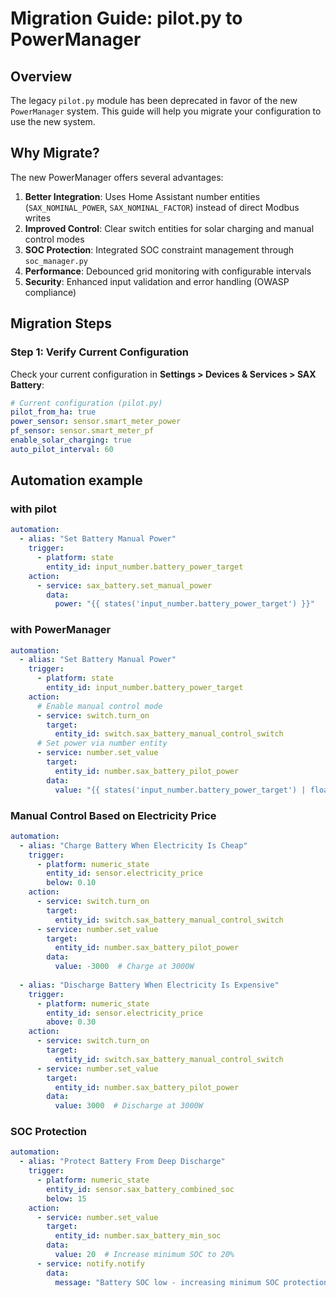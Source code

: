 # Migration Guide: pilot.py to PowerManager

## Overview

The legacy `pilot.py` module has been deprecated in favor of the new `PowerManager` system. This guide will help you migrate your configuration to use the new system.

## Why Migrate?

The new PowerManager offers several advantages:

1. **Better Integration**: Uses Home Assistant number entities (`SAX_NOMINAL_POWER`, `SAX_NOMINAL_FACTOR`) instead of direct Modbus writes
2. **Improved Control**: Clear switch entities for solar charging and manual control modes
3. **SOC Protection**: Integrated SOC constraint management through `soc_manager.py`
4. **Performance**: Debounced grid monitoring with configurable intervals
5. **Security**: Enhanced input validation and error handling (OWASP compliance)

## Migration Steps

### Step 1: Verify Current Configuration

Check your current configuration in **Settings > Devices & Services > SAX Battery**:

```yaml
# Current configuration (pilot.py)
pilot_from_ha: true
power_sensor: sensor.smart_meter_power
pf_sensor: sensor.smart_meter_pf
enable_solar_charging: true
auto_pilot_interval: 60
```

## Automation example

### with pilot

```yml
automation:
  - alias: "Set Battery Manual Power"
    trigger:
      - platform: state
        entity_id: input_number.battery_power_target
    action:
      - service: sax_battery.set_manual_power
        data:
          power: "{{ states('input_number.battery_power_target') }}"
```

### with PowerManager

```yml
automation:
  - alias: "Set Battery Manual Power"
    trigger:
      - platform: state
        entity_id: input_number.battery_power_target
    action:
      # Enable manual control mode
      - service: switch.turn_on
        target:
          entity_id: switch.sax_battery_manual_control_switch
      # Set power via number entity
      - service: number.set_value
        target:
          entity_id: number.sax_battery_pilot_power
        data:
          value: "{{ states('input_number.battery_power_target') | float }}"
```

### Manual Control Based on Electricity Price

```yml
automation:
  - alias: "Charge Battery When Electricity Is Cheap"
    trigger:
      - platform: numeric_state
        entity_id: sensor.electricity_price
        below: 0.10
    action:
      - service: switch.turn_on
        target:
          entity_id: switch.sax_battery_manual_control_switch
      - service: number.set_value
        target:
          entity_id: number.sax_battery_pilot_power
        data:
          value: -3000  # Charge at 3000W
  
  - alias: "Discharge Battery When Electricity Is Expensive"
    trigger:
      - platform: numeric_state
        entity_id: sensor.electricity_price
        above: 0.30
    action:
      - service: switch.turn_on
        target:
          entity_id: switch.sax_battery_manual_control_switch
      - service: number.set_value
        target:
          entity_id: number.sax_battery_pilot_power
        data:
          value: 3000  # Discharge at 3000W
```

### SOC Protection

```yml
automation:
  - alias: "Protect Battery From Deep Discharge"
    trigger:
      - platform: numeric_state
        entity_id: sensor.sax_battery_combined_soc
        below: 15
    action:
      - service: number.set_value
        target:
          entity_id: number.sax_battery_min_soc
        data:
          value: 20  # Increase minimum SOC to 20%
      - service: notify.notify
        data:
          message: "Battery SOC low - increasing minimum SOC protection"
```
